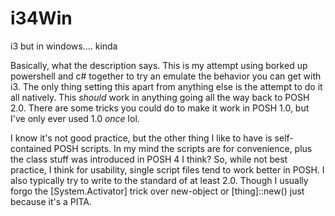 # i34Win
i3 but in windows.... kinda

Basically, what the description says. This is my attempt using borked up powershell and c# together to try an emulate the behavior you can get with i3. The only thing setting this apart from anything else is the attempt to do it all natively. This _should_ work in anything going all the way back to POSH 2.0. There are some tricks you could do to make it work in POSH 1.0, but I've only ever used 1.0 _once_ lol.

I know it's not good practice, but the other thing I like to have is self-contained POSH scripts. In my mind the scripts are for convenience, plus the class stuff was introduced in POSH 4 I think? So, while not best practice, I think for usability, single script files tend to work better in POSH. I also typically try to write to the standard of at least 2.0. Though I usually forgo the [System.Activator] trick over new-object or [thing]::new() just because it's a PITA.
